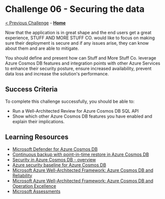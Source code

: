 # Challenge 06 - Securing the data

[< Previous Challenge](./Challenge-05.md) - **[Home](../README.md)**

Now that the application is in great shape and the end users get a great experience, STUFF AND MORE STUFF CO. would like to focus on making sure their deployment is secure and if any issues arise, they can know about them and are able to mitigate.

You should define and present how can Stuff and More Stuff Co. leverage Azure Cosmos DB features and integration points with other Azure Services to enhance their security posture, ensure increased availability, prevent data loss and increase the solution's performance.

## Success Criteria

To complete this challenge successfully, you should be able to:
- Run a Well-Architected Review for Azure Cosmos DB SQL API
- Show which other Azure Cosmos DB features you have enabled and explain their implications.

## Learning Resources

- [Microsoft Defender for Azure Cosmos DB](https://docs.microsoft.com/en-us/azure/cosmos-db/sql/defender-for-cosmos-db)
- [Continuous backup with point-in-time restore in Azure Cosmos DB](https://docs.microsoft.com/en-us/azure/cosmos-db/continuous-backup-restore-introduction)
- [Security in Azure Cosmos DB - overview](https://docs.microsoft.com/en-us/azure/cosmos-db/database-security?tabs=sql-api)
- [Azure security baseline for Azure Cosmos DB](https://docs.microsoft.com/en-us/security/benchmark/azure/baselines/cosmos-db-security-baseline)
- [Microsoft Azure Well-Architected Framework: Azure Cosmos DB and Reliability](https://docs.microsoft.com/en-us/azure/architecture/framework/services/data/cosmos-db/reliability)
- [Microsoft Azure Well-Architected Framework: Azure Cosmos DB and Operation Excellence](https://docs.microsoft.com/en-us/azure/architecture/framework/services/data/cosmos-db/operational-excellence)
- [Microsoft Assessments](https://docs.microsoft.com/en-us/assessments/?mode=home)